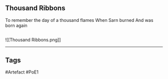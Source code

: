 ## Thousand Ribbons
To remember the day of a thousand flames
When Sarn burned
And was born again
##
![[Thousand Ribbons.png]]

---
## Tags
#Artefact
#PoE1